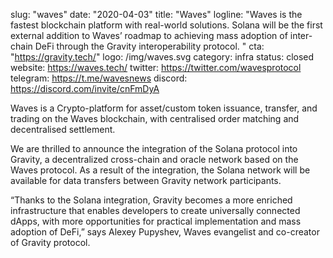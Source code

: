 slug: "waves"
date: "2020-04-03"
title: "Waves"
logline: "Waves is the fastest blockchain platform with real-world solutions. Solana will be the first external addition to Waves’ roadmap to achieving mass adoption of inter-chain DeFi through the Gravity interoperability protocol. "
cta: "https://gravity.tech/"
logo: /img/waves.svg
category: infra
status: closed
website: https://waves.tech/
twitter: https://twitter.com/wavesprotocol
telegram: https://t.me/wavesnews
discord: https://discord.com/invite/cnFmDyA

Waves is a Crypto-platform for asset/custom token issuance, transfer, and trading on the Waves blockchain, with centralised order matching and decentralised settlement.

We are thrilled to announce the integration of the Solana protocol into Gravity, a decentralized cross-chain and oracle network based on the Waves protocol. As a result of the integration, the Solana network will be available for data transfers between Gravity network participants.

“Thanks to the Solana integration, Gravity becomes a more enriched infrastructure that enables developers to create universally connected dApps, with more opportunities for practical implementation and mass adoption of DeFi,” says Alexey Pupyshev, Waves evangelist and co-creator of Gravity protocol.
